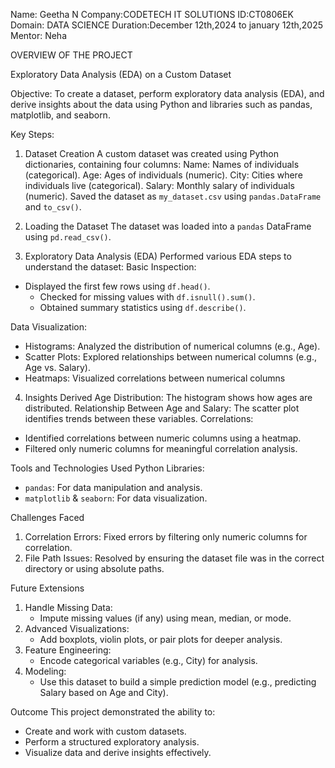 Name: Geetha N
Company:CODETECH IT SOLUTIONS
ID:CT0806EK
Domain: DATA SCIENCE
Duration:December 12th,2024 to january 12th,2025
Mentor: Neha

OVERVIEW OF  THE PROJECT

Exploratory Data Analysis (EDA) on a Custom Dataset

Objective:
To create a dataset, perform exploratory data analysis (EDA), and derive insights about the data using Python and libraries such as pandas, matplotlib, and seaborn.

Key Steps:

1. Dataset Creation
A custom dataset was created using Python dictionaries, containing four columns:
 Name: Names of individuals (categorical).
 Age: Ages of individuals (numeric).
 City: Cities where individuals live (categorical).
 Salary: Monthly salary of individuals (numeric).
 Saved the dataset as `my_dataset.csv` using `pandas.DataFrame` and `to_csv()`.

 2. Loading the Dataset
 The dataset was loaded into a `pandas` DataFrame using `pd.read_csv()`.

 3. Exploratory Data Analysis (EDA)
Performed various EDA steps to understand the dataset:
Basic Inspection:
- Displayed the first few rows using `df.head()`.
  - Checked for missing values with `df.isnull().sum()`.
  - Obtained summary statistics using `df.describe()`.

 Data Visualization:
  - Histograms: Analyzed the distribution of numerical columns (e.g., Age).
  - Scatter Plots: Explored relationships between numerical columns (e.g., Age vs. Salary).
  - Heatmaps: Visualized correlations between numerical columns

4. Insights Derived
Age Distribution: The histogram shows how ages are distributed.
  Relationship Between Age and Salary: The scatter plot identifies trends between these variables.
  Correlations:
  - Identified correlations between numeric columns using a heatmap.
  - Filtered only numeric columns for meaningful correlation analysis.


 Tools and Technologies Used
Python
  Libraries:
  - `pandas`: For data manipulation and analysis.
  - `matplotlib` & `seaborn`: For data visualization.

Challenges Faced
1. Correlation Errors: Fixed errors by filtering only numeric columns for correlation.
2. File Path Issues: Resolved by ensuring the dataset file was in the correct directory or using absolute paths.

Future Extensions
1. Handle Missing Data:
   - Impute missing values (if any) using mean, median, or mode.
2. Advanced Visualizations:
   - Add boxplots, violin plots, or pair plots for deeper analysis.
3. Feature Engineering:
   - Encode categorical variables (e.g., City) for analysis.
4. Modeling:
   - Use this dataset to build a simple prediction model (e.g., predicting Salary based on Age and City).

Outcome
This project demonstrated the ability to:
- Create and work with custom datasets.
- Perform a structured exploratory analysis.
- Visualize data and derive insights effectively.


